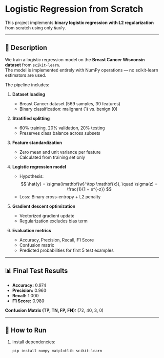 # Logistic Regression from Scratch 

This project implements **binary logistic regression with L2 regularization** from scratch using only `NumPy`.  

---

## 📌 Description

We train a logistic regression model on the **Breast Cancer Wisconsin dataset** from `scikit-learn`.  
The model is implemented entirely with NumPy operations — no scikit-learn estimators are used.  

The pipeline includes:

1. **Dataset loading**  
   - Breast Cancer dataset (569 samples, 30 features)  
   - Binary classification: malignant (1) vs. benign (0)  

2. **Stratified splitting**  
   - 60% training, 20% validation, 20% testing  
   - Preserves class balance across subsets  

3. **Feature standardization**  
   - Zero mean and unit variance per feature  
   - Calculated from training set only  

4. **Logistic regression model**  
   - Hypothesis:  
$$
\hat{y} = \sigma(\mathbf{w}^\top \mathbf{x}), \quad 
\sigma(z) = \frac{1}{1 + e^{-z}}
$$
   - Loss: Binary cross-entropy + L2 penalty  

5. **Gradient descent optimization**  
   - Vectorized gradient update  
   - Regularization excludes bias term  

6. **Evaluation metrics**  
   - Accuracy, Precision, Recall, F1 Score  
   - Confusion matrix  
   - Predicted probabilities for first 5 test examples  

---

## 📊 Final Test Results

- **Accuracy:** 0.974  
- **Precision:** 0.960  
- **Recall:** 1.000  
- **F1 Score:** 0.980  

**Confusion Matrix (TP, TN, FP, FN):** (72, 40, 3, 0)

---

## 🚀 How to Run

1. Install dependencies:
   ```bash
   pip install numpy matplotlib scikit-learn
